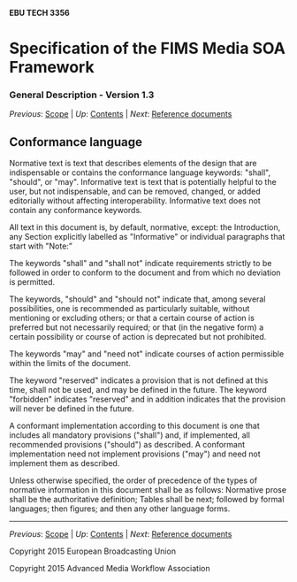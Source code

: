 __EBU TECH 3356__
# Specification of the FIMS Media SOA Framework
### General Description - Version 1.3

_Previous_: [Scope](./scope.md) | _Up_: [Contents](./introduction.md) | _Next_: [Reference documents](./referenceDocuments.md) 

## Conformance language

Normative text is text that describes elements of the design that are indispensable or contains the conformance 
language keywords: "shall", "should", or "may". Informative text is text that is potentially helpful to the user, 
but not indispensable, and can be removed, changed, or added editorially without affecting interoperability. 
Informative text does not contain any conformance keywords.

All text in this document is, by default, normative, except: the Introduction, any Section explicitly labelled 
as "Informative" or individual paragraphs that start with "Note:”

The keywords "shall" and "shall not" indicate requirements strictly to be followed in order to conform to the 
document and from which no deviation is permitted.

The keywords, "should" and "should not" indicate that, among several possibilities, one is recommended as 
particularly suitable, without mentioning or excluding others; or that a certain course of action is preferred but 
not necessarily required; or that (in the negative form) a certain possibility or course of action is deprecated 
but not prohibited.

The keywords "may" and "need not" indicate courses of action permissible within the limits of the document.

The keyword "reserved" indicates a provision that is not defined at this time, shall not be used, and may be 
defined in the future. The keyword "forbidden" indicates "reserved" and in addition indicates that the provision 
will never be defined in the future.

A conformant implementation according to this document is one that includes all mandatory provisions ("shall") 
and, if implemented, all recommended provisions ("should") as described. A conformant implementation need not 
implement provisions ("may") and need not implement them as described.

Unless otherwise specified, the order of precedence of the types of normative information in this document shall 
be as follows: Normative prose shall be the authoritative definition; Tables shall be next; followed by formal 
languages; then figures; and then any other language forms.

* * *

_Previous_: [Scope](./scope.md) | _Up_: [Contents](./introduction.md) | _Next_: [Reference documents](./referenceDocuments.md) 

Copyright 2015 European Broadcasting Union

Copyright 2015 Advanced Media Workflow Association
